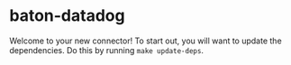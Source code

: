 # baton-datadog
Welcome to your new connector! To start out, you will want to update the dependencies.
Do this by running `make update-deps`.
